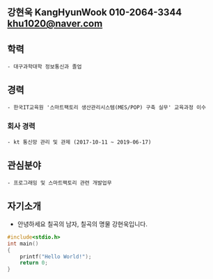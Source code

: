 
강현욱 KangHyunWook 
010-2064-3344 
khu1020@naver.com
--------------------------------------------------
## 학력
	- 대구과학대학 정보통신과 졸업

## 경력
	- 한국IT교육원 '스마트팩토리 생산관리시스템(MES/POP) 구축 실무' 교육과정 이수
### 회사 경력
	- kt 통신망 관리 및 관제 (2017-10-11 ~ 2019-06-17)
## 관심분야
	- 프로그래밍 및 스마트팩토리 관련 개발업무

## 자기소개
- 안녕하세요 칠곡의 남자, 칠곡의 명물 강현욱입니다.
```C++
#include<stdio.h>
int main()
{
	printf("Hello World!");
	return 0;
}
```
